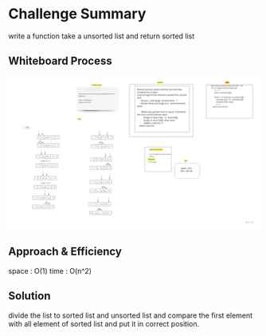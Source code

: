 # Challenge Summary

write a function take a unsorted list and return sorted list

## Whiteboard Process

![](codechallenge26-1.jpg)

## Approach & Efficiency

space : O(1)
time : O(n^2)

## Solution

divide the list to sorted list and unsorted list and compare the first element with all element of sorted list and put it in correct position.
